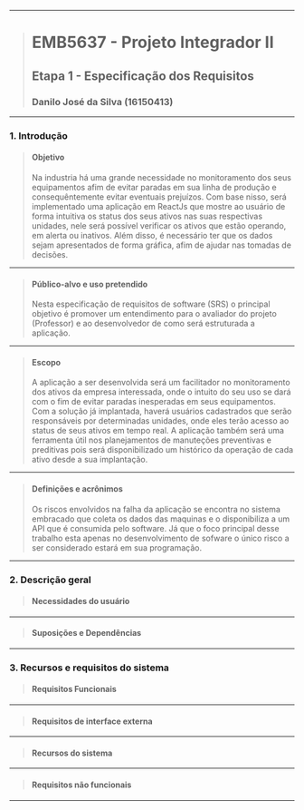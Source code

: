 ------------

># EMB5637 - Projeto Integrador II
>## Etapa 1 - Especificação dos Requisitos
>### Danilo José da Silva (16150413)

------------

### 1. Introdução

> #### Objetivo
> Na industria há uma grande necessidade no monitoramento dos seus equipamentos afim de evitar paradas em sua linha de produção e consequêntemente evitar eventuais prejuízos. Com base nisso, será implementado uma aplicação em ReactJs que mostre ao usuário de forma intuitiva os status dos seus ativos nas suas respectivas unidades, nele será possível verificar os ativos que estão operando, em alerta ou inativos. Além disso, é necessário ter que os dados sejam apresentados de forma gráfica, afim de ajudar nas tomadas de decisões.

------------

>#### Público-alvo e uso pretendido
> Nesta especificação de requisitos de software (SRS) o principal objetivo é promover um entendimento para o avaliador do projeto (Professor) e ao desenvolvedor de como será estruturada a aplicação.

------------

>#### Escopo
> A aplicação a ser desenvolvida será um facilitador no monitoramento dos ativos da empresa interessada, onde o intuito do seu uso se dará com o fim de evitar paradas inesperadas em seus equipamentos. Com a solução já implantada, haverá usuários cadastrados que serão responsáveis por determinadas unidades, onde eles terão acesso ao status de seus ativos em tempo real. A aplicação também será uma ferramenta útil nos planejamentos de manuteções preventivas e preditivas pois será disponibilizado um histórico da operação de cada ativo desde a sua implantação.

------------


>#### Definições e acrônimos
> Os riscos envolvidos na falha da aplicação se encontra no sistema embracado que coleta os dados das maquinas e o disponibiliza a um API que é consumida pelo software. Já que o foco principal desse trabalho esta apenas no desenvolvimento de sofware o único risco a ser considerado estará em sua programação.

------------


### 2. Descrição geral

>#### Necessidades do usuário


------------


>#### Suposições e Dependências


------------



### 3. Recursos e requisitos do sistema

>#### Requisitos Funcionais


------------


>#### Requisitos de interface externa


------------


>#### Recursos do sistema


------------


>#### Requisitos não funcionais


------------


